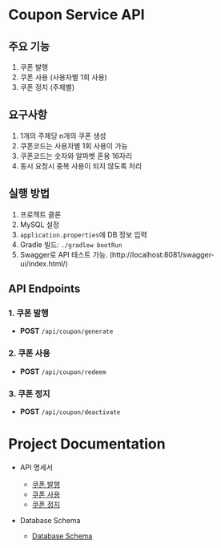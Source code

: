 # Coupon Service API

## 주요 기능
1. 쿠폰 발행
2. 쿠폰 사용 (사용자별 1회 사용)
3. 쿠폰 정지 (주제별)

## 요구사항
1. 1개의 주제당 n개의 쿠폰 생성
2. 쿠폰코드는 사용자별 1회 사용이 가능
3. 쿠폰코드는 숫자와 알파벳 혼용 16자리
4. 동시 요청시 중복 사용이 되지 않도록 처리

## 실행 방법
1. 프로젝트 클론
2. MySQL 설정
3. `application.properties`에 DB 정보 입력
4. Gradle 빌드: `./gradlew bootRun`
5. Swagger로 API 테스트 가능. (http://localhost:8081/swagger-ui/index.html/)
  

## API Endpoints
### 1. 쿠폰 발행
- **POST** `/api/coupon/generate`

### 2. 쿠폰 사용
- **POST** `/api/coupon/redeem`

### 3. 쿠폰 정지
- **POST** `/api/coupon/deactivate`


# Project Documentation
- API 명세서
  - [쿠폰 발행](./docs/readme/README-API-generate.md)
  - [쿠폰 사용](./docs/readme/README-API-redeem.md)
  - [쿠폰 정지](./docs/readme/README-API-deactivate.md)

- Database Schema
  - [Database Schema](./docs/sql/coupon.sql)

